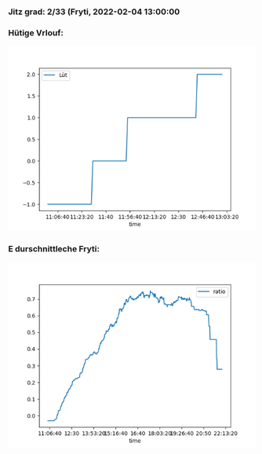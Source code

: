 ### Jitz grad: 2/33 (Fryti, 2022-02-04 13:00:00

### Hütige Vrlouf:
![Graph](Today.png)

### E durschnittleche Fryti:
![Graph](Fryti.png)